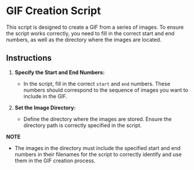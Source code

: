 # GIF Creation Script

This script is designed to create a GIF from a series of images. To ensure the script works correctly, you need to fill in the correct start and end numbers, as well as the directory where the images are located.

## Instructions

1. **Specify the Start and End Numbers:**
   - In the script, fill in the correct `start` and `end` numbers. These numbers should correspond to the sequence of images you want to include in the GIF.

2. **Set the Image Directory:**
   - Define the directory where the images are stored. Ensure the directory path is correctly specified in the script.

**NOTE**
   - The images in the directory must include the specified start and end numbers in their filenames for the script to correctly identify and use them in the GIF creation process.

